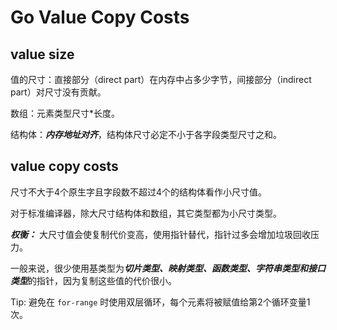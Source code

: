 # Go Value Copy Costs

## value size

值的尺寸：直接部分（direct part）在内存中占多少字节，间接部分（indirect part）对尺寸没有贡献。

数组：元素类型尺寸*长度。

结构体：***内存地址对齐***，结构体尺寸必定不小于各字段类型尺寸之和。

## value copy costs

尺寸不大于4个原生字且字段数不超过4个的结构体看作小尺寸值。

对于标准编译器，除大尺寸结构体和数组，其它类型都为小尺寸类型。

***权衡：*** 大尺寸值会使复制代价变高，使用指针替代，指针过多会增加垃圾回收压力。

一般来说，很少使用基类型为***切片类型、映射类型、函数类型、字符串类型和接口类型***的指针，因为复制这些值的代价很小。

Tip: 避免在 `for-range` 时使用双层循环，每个元素将被赋值给第2个循环变量1次。
